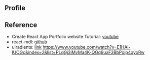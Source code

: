 ## Profile

## Reference
- Create React App Portfolio website Tutorial: [youtube](https://www.youtube.com/watch?v=9AboneIxeM8)
- react-mdl: [github](https://tleunen.github.io/react-mdl/)
- uiradients: [link](https://uigradients.com/#IbizaSunset)
https://www.youtube.com/watch?v=E1HAl-lUOGc&index=2&list=PLqGj3iMvMa4K-QGq9uaF3BbPojp4xyoRw

